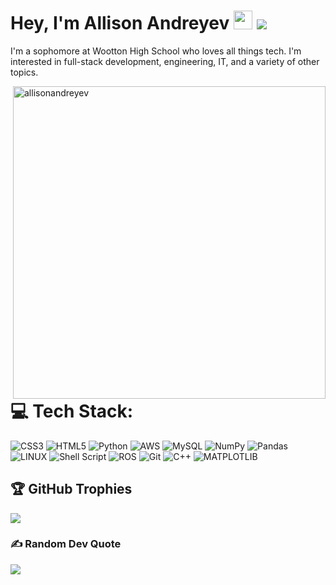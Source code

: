 # Hey, I'm Allison Andreyev <img src="https://raw.githubusercontent.com/MartinHeinz/MartinHeinz/master/wave.gif" width="30"> ![](https://visitor-badge.glitch.me/badge?page_id=allisonandreyev.allisonandreyev)

I'm a sophomore at Wootton High School who loves all things tech. I'm interested in full-stack development, engineering, IT, and a variety of other topics. 

<img align="right" src="https://github-readme-stats.vercel.app/api?username=allisonandreyev&show_icons=true&theme=gotham" alt="allisonandreyev" width="500" mb="12px" />

# 💻 Tech Stack:
![CSS3](https://img.shields.io/badge/css3-%231572B6.svg?style=for-the-badge&logo=css3&logoColor=white) 
![HTML5](https://img.shields.io/badge/html5-%23E34F26.svg?style=for-the-badge&logo=html5&logoColor=white) 
![Python](https://img.shields.io/badge/python-3670A0?style=for-the-badge&logo=python&logoColor=ffdd54) 
![AWS](https://img.shields.io/badge/AWS-%23FF9900.svg?style=for-the-badge&logo=amazon-aws&logoColor=white) 
![MySQL](https://img.shields.io/badge/mysql-%2300f.svg?style=for-the-badge&logo=mysql&logoColor=white)
![NumPy](https://img.shields.io/badge/numpy-%23013243.svg?style=for-the-badge&logo=numpy&logoColor=white) 
![Pandas](https://img.shields.io/badge/pandas-%23150458.svg?style=for-the-badge&logo=pandas&logoColor=white) 
![LINUX](https://img.shields.io/badge/Linux-FCC624?style=for-the-badge&logo=linux&logoColor=black)
![Shell Script](https://img.shields.io/badge/shell_script-%23121011.svg?style=for-the-badge&logo=gnu-bash&logoColor=white)
![ROS](https://img.shields.io/badge/ROS-%23121011.svg?style=for-the-badge&logo=ROS&logoColor=white)
![Git](https://img.shields.io/badge/git-%23121011.svg?style=for-the-badge&logo=git&logoColor=white)
![C++](https://img.shields.io/badge/c++-%23121011.svg?style=for-the-badge&logo=c++&logoColor=white)
![MATPLOTLIB](https://img.shields.io/badge/MATPLOTLIB-%23121011.svg?style=for-the-badge&logo=MATPLOTLIB&logoColor=white)

## 🏆 GitHub Trophies
![](https://github-profile-trophy.vercel.app/?username=kamilpytlak&theme=radical&no-frame=false&no-bg=false&margin-w=4)

### ✍️ Random Dev Quote
![](https://quotes-github-readme.vercel.app/api?type=horizontal&theme=dark)
